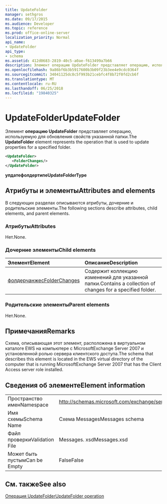 ```yaml
---
title: UpdateFolder
manager: sethgros
ms.date: 09/17/2015
ms.audience: Developer
ms.topic: reference
ms.prod: office-online-server
localization_priority: Normal
api_name:
- UpdateFolder
api_type:
- schema
ms.assetid: 412d0683-2819-40c5-a0ae-f613499a7b66
description: Элемент операцию UpdateFolder представляет операцию, используемую для обновления свойств указанной папки.
ms.openlocfilehash: 9a86bf6b3b5917600b3b09f23b3ee4e9cdc0364f
ms.sourcegitcommit: 34041125dc8c5f993b21cebfc4f8b72f0fd2cb6f
ms.translationtype: MT
ms.contentlocale: ru-RU
ms.lasthandoff: 06/25/2018
ms.locfileid: "19840325"
---
```

# <a name="updatefolder"></a><span data-ttu-id="3b292-103">UpdateFolder</span><span class="sxs-lookup"><span data-stu-id="3b292-103">UpdateFolder</span></span>

<span data-ttu-id="3b292-104">Элемент **операцию UpdateFolder** представляет операцию, используемую для обновления свойств указанной папки.</span><span class="sxs-lookup"><span data-stu-id="3b292-104">The **UpdateFolder** element represents the operation that is used to update properties for a specified folder.</span></span> 
  
```xml
<UpdateFolder>
   <FolderChanges/>
</UpdateFolder>
```

 <span data-ttu-id="3b292-105">**упдатефолдертипе**</span><span class="sxs-lookup"><span data-stu-id="3b292-105">**UpdateFolderType**</span></span>
## <a name="attributes-and-elements"></a><span data-ttu-id="3b292-106">Атрибуты и элементы</span><span class="sxs-lookup"><span data-stu-id="3b292-106">Attributes and elements</span></span>

<span data-ttu-id="3b292-107">В следующих разделах описываются атрибуты, дочерние и родительские элементы.</span><span class="sxs-lookup"><span data-stu-id="3b292-107">The following sections describe attributes, child elements, and parent elements.</span></span>
  
### <a name="attributes"></a><span data-ttu-id="3b292-108">Атрибуты</span><span class="sxs-lookup"><span data-stu-id="3b292-108">Attributes</span></span>

<span data-ttu-id="3b292-109">Нет.</span><span class="sxs-lookup"><span data-stu-id="3b292-109">None.</span></span>
  
### <a name="child-elements"></a><span data-ttu-id="3b292-110">Дочерние элементы</span><span class="sxs-lookup"><span data-stu-id="3b292-110">Child elements</span></span>

|<span data-ttu-id="3b292-111">**Элемент**</span><span class="sxs-lookup"><span data-stu-id="3b292-111">**Element**</span></span>|<span data-ttu-id="3b292-112">**Описание**</span><span class="sxs-lookup"><span data-stu-id="3b292-112">**Description**</span></span>|
|:-----|:-----|
|[<span data-ttu-id="3b292-113">фолдерчанжес</span><span class="sxs-lookup"><span data-stu-id="3b292-113">FolderChanges</span></span>](folderchanges.md) <br/> |<span data-ttu-id="3b292-114">Содержит коллекцию изменений для указанной папки.</span><span class="sxs-lookup"><span data-stu-id="3b292-114">Contains a collection of changes for a specified folder.</span></span>  <br/> |
   
### <a name="parent-elements"></a><span data-ttu-id="3b292-115">Родительские элементы</span><span class="sxs-lookup"><span data-stu-id="3b292-115">Parent elements</span></span>

<span data-ttu-id="3b292-116">Нет.</span><span class="sxs-lookup"><span data-stu-id="3b292-116">None.</span></span>
  
## <a name="remarks"></a><span data-ttu-id="3b292-117">Примечания</span><span class="sxs-lookup"><span data-stu-id="3b292-117">Remarks</span></span>

<span data-ttu-id="3b292-118">Схема, описывающая этот элемент, расположена в виртуальном каталоге EWS на компьютере с MicrosoftExchange Server 2007 и установленной ролью сервера клиентского доступа.</span><span class="sxs-lookup"><span data-stu-id="3b292-118">The schema that describes this element is located in the EWS virtual directory of the computer that is running MicrosoftExchange Server 2007 that has the Client Access server role installed.</span></span>
  
## <a name="element-information"></a><span data-ttu-id="3b292-119">Сведения об элементе</span><span class="sxs-lookup"><span data-stu-id="3b292-119">Element information</span></span>

|||
|:-----|:-----|
|<span data-ttu-id="3b292-120">Пространство имен</span><span class="sxs-lookup"><span data-stu-id="3b292-120">Namespace</span></span>  <br/> |http://schemas.microsoft.com/exchange/services/2006/messages  <br/> |
|<span data-ttu-id="3b292-121">Имя схемы</span><span class="sxs-lookup"><span data-stu-id="3b292-121">Schema Name</span></span>  <br/> |<span data-ttu-id="3b292-122">Схема Messages</span><span class="sxs-lookup"><span data-stu-id="3b292-122">Messages schema</span></span>  <br/> |
|<span data-ttu-id="3b292-123">Файл проверки</span><span class="sxs-lookup"><span data-stu-id="3b292-123">Validation File</span></span>  <br/> |<span data-ttu-id="3b292-124">Messages. xsd</span><span class="sxs-lookup"><span data-stu-id="3b292-124">Messages.xsd</span></span>  <br/> |
|<span data-ttu-id="3b292-125">Может быть пустым</span><span class="sxs-lookup"><span data-stu-id="3b292-125">Can be Empty</span></span>  <br/> |<span data-ttu-id="3b292-126">False</span><span class="sxs-lookup"><span data-stu-id="3b292-126">False</span></span>  <br/> |
   
## <a name="see-also"></a><span data-ttu-id="3b292-127">См. также</span><span class="sxs-lookup"><span data-stu-id="3b292-127">See also</span></span>



[<span data-ttu-id="3b292-128">Операция UpdateFolder</span><span class="sxs-lookup"><span data-stu-id="3b292-128">UpdateFolder operation</span></span>](updatefolder-operation.md)

